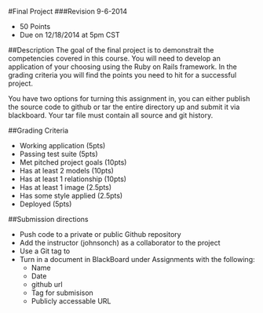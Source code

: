 #Final Project
###Revision 9-6-2014
* 50 Points
* Due on 12/18/2014 at 5pm CST

##Description
The goal of the final project is to demonstrait the competencies covered in this course.  You will need to develop an application of your choosing using the Ruby on Rails framework.  In the grading criteria you will find the points you need to hit for a successful project.

You have two options for turning this assignment in, you can either publish the source code to github or tar the entire directory up and submit it via blackboard.  Your tar file must contain all source and git history.

##Grading Criteria
* Working application (5pts)
* Passing test suite (5pts)
* Met pitched project goals (10pts)
* Has at least 2 models (10pts)
* Has at least 1 relationship (10pts)
* Has at least 1 image (2.5pts)
* Has some style applied (2.5pts)
* Deployed (5pts)

##Submission directions
* Push code to a private or public Github repository
* Add the instructor (johnsonch) as a collaborator to the project
* Use a Git tag to 
* Turn in a document in BlackBoard under Assignments with the following:
  * Name
  * Date
  * github url
  * Tag for submisison 
  * Publicly accessable URL 
